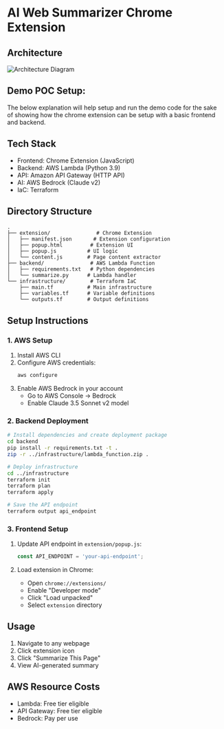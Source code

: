# AI Web Summarizer Chrome Extension

## Architecture
![Architecture Diagram](https://github.com/SWEN-614-Spring-2025/term-project-team4-brevitycloud/blob/main/resources/Architecture.png)

## Demo POC Setup:
The below explanation will help setup and run the demo code for the sake of showing how the chrome extension can be setup with a basic frontend and backend.
## Tech Stack
- Frontend: Chrome Extension (JavaScript)
- Backend: AWS Lambda (Python 3.9)
- API: Amazon API Gateway (HTTP API)
- AI: AWS Bedrock (Claude v2)
- IaC: Terraform

## Directory Structure
```
.
├── extension/               # Chrome Extension
│   ├── manifest.json       # Extension configuration
│   ├── popup.html         # Extension UI
│   ├── popup.js          # UI logic
│   └── content.js        # Page content extractor
├── backend/               # AWS Lambda Function
│   ├── requirements.txt   # Python dependencies
│   └── summarize.py      # Lambda handler
└── infrastructure/        # Terraform IaC
    ├── main.tf           # Main infrastructure
    ├── variables.tf      # Variable definitions
    └── outputs.tf        # Output definitions
```

## Setup Instructions

### 1. AWS Setup
1. Install AWS CLI
2. Configure AWS credentials:
   ```bash
   aws configure
   ```
3. Enable AWS Bedrock in your account
   - Go to AWS Console → Bedrock
   - Enable Claude 3.5 Sonnet v2 model

### 2. Backend Deployment
```bash
# Install dependencies and create deployment package
cd backend
pip install -r requirements.txt -t .
zip -r ../infrastructure/lambda_function.zip .

# Deploy infrastructure
cd ../infrastructure
terraform init
terraform plan
terraform apply

# Save the API endpoint
terraform output api_endpoint
```

### 3. Frontend Setup
1. Update API endpoint in `extension/popup.js`:
   ```javascript
   const API_ENDPOINT = 'your-api-endpoint';
   ```

2. Load extension in Chrome:
   - Open `chrome://extensions/`
   - Enable "Developer mode"
   - Click "Load unpacked"
   - Select `extension` directory

## Usage
1. Navigate to any webpage
2. Click extension icon
3. Click "Summarize This Page"
4. View AI-generated summary


## AWS Resource Costs
- Lambda: Free tier eligible
- API Gateway: Free tier eligible
- Bedrock: Pay per use


